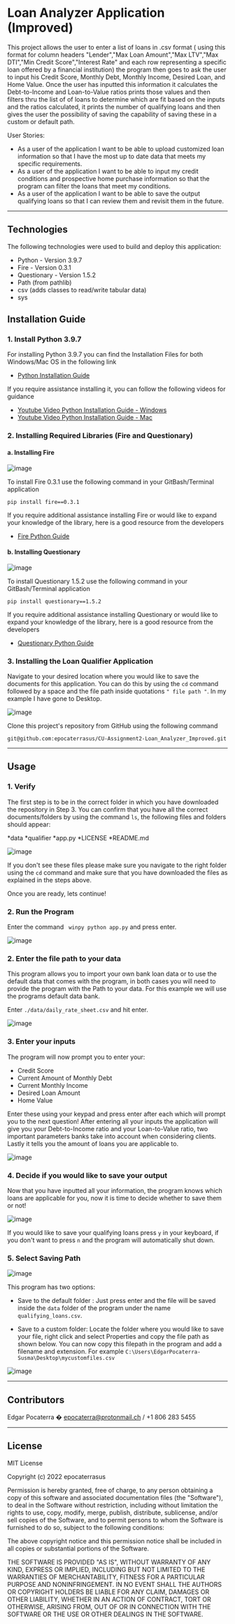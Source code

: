 # Loan Analyzer Application (Improved)


This project allows the user to enter a list of loans in .csv format ( using this format for column headers "Lender","Max Loan Amount","Max LTV","Max DTI","Min Credit Score","Interest Rate" and each row representing a specific loan offered by a financial institution) the program then goes to ask the user to input his Credit Score, Monthly Debt, Monthly Income, Desired Loan, and Home Value. Once the user has inputted this information it calculates the Debt-to-Income and Loan-to-Value ratios prints those values and then filters thru the list of of loans to determine which are fit based on the inputs and the ratios calculated, it prints the number of qualifying loans and then gives the user the possibility of saving the capability of saving these in a custom or default path.

User Stories:

* As a user of the application I want to be able to upload customized loan information so that I have the most up to date data that meets my specific requirements.
* As a user of the application I want to be able to input my credit conditions and prospective home purchase information so that the program can filter the loans that meet my conditions.
* As a user of the application I want to be able to save the output qualifying loans so that I can review them and revisit them in the future.


---

## Technologies

The following technologies were used to build and deploy this application:

* Python - Version 3.9.7
* Fire - Version 0.3.1
* Questionary - Version 1.5.2
* Path (from pathlib)
* csv (adds classes to read/write tabular data)
* sys


## Installation Guide

### 1. Install Python 3.9.7

For installing Python 3.9.7 you can find the Installation Files for both Windows/Mac OS in the following link
 * [Python Installation Guide](https://www.python.org/downloads/release/python-397/ "Python Installation Guide")


If you require assistance installing it, you can follow the following videos for guidance
* [Youtube Video Python Installation Guide - Windows](https://www.youtube.com/watch?v=uSVl7gRXP80 "Python Installation Video - Windows") 
* [Youtube Video Python Installation Guide - Mac](https://www.youtube.com/watch?v=r6bBaj797t8 "Python Installation Video - Mac") 

### 2. Installing Required Libraries (Fire and Questionary)

#### a. Installing Fire

![image](https://user-images.githubusercontent.com/94983278/148540562-7ba2de97-046a-48f8-919d-127144e24e67.png)

To install Fire 0.3.1 use the following command in your GitBash/Terminal application 

```pip install fire==0.3.1```

If you require additional assistance installing Fire or would like to expand your knowledge of the library, here is a good resource from the developers 
* [Fire Python Guide](https://google.github.io/python-fire/guide/ "Fire Python Guide")


#### b. Installing Questionary

![image](https://user-images.githubusercontent.com/94983278/148540628-f5b83a86-f3c6-4a98-bb41-cc04392ac398.png)

To install Questionary 1.5.2 use the following command in your GitBash/Terminal application 

```pip install questionary==1.5.2```

If you require additional assistance installing Questionary or would like to expand your knowledge of the library, here is a good resource from the developers
 * [Questionary Python Guide](https://pypi.org/project/questionary/ "Questionary Python Guide")


### 3. Installing the Loan Qualifier Application

Navigate to your desired location where you would like to save the documents for this application. You can do this by using the ```cd``` command followed by a space and the file path inside quotations ```" file path "```. In my example I have gone to Desktop.


![image](https://user-images.githubusercontent.com/94983278/148540695-296033f1-3363-40ba-a874-c23b6044be5a.png)

Clone this project's repository from GitHub using the following command 

```git@github.com:epocaterrasus/CU-Assignment2-Loan_Analyzer_Improved.git```

---

## Usage

### 1. Verify

The first step is to be in the correct folder in which you have downloaded the repository in Step 3. You can confirm that you have all the correct documents/folders by using the command ```ls```, the following files and folders should appear:

*data
*qualifier
*app.py
*LICENSE
*README.md

![image](https://user-images.githubusercontent.com/94983278/148553378-3f98e7ee-ea22-4f70-9d9b-b95b4c6eddce.png)

If you don't see these files please make sure you navigate to the right folder using the ```cd``` command and make sure that you have downloaded the files as explained in the steps above.

Once you are ready, lets continue!

### 2. Run the Program

Enter the command ``` winpy python app.py``` and press enter.

![image](https://user-images.githubusercontent.com/94983278/148553751-3a2a6896-2c34-4270-83ee-8924e9abe327.png)

### 2. Enter the file path to your data

This program allows you to import your own bank loan data or to use the default data that comes with the program, in both cases you will need to provide the program with the Path to your data. For this example we will use the programs default data bank.

Enter ```./data/daily_rate_sheet.csv``` and hit enter.

![image](https://user-images.githubusercontent.com/94983278/148554257-d8fe130e-1562-4fb7-83fd-c8f3b9483f66.png)

### 3. Enter your inputs

The program will now prompt you to enter your:
* Credit Score
* Current Amount of Monthly Debt
* Current Monthly Income
* Desired Loan Amount
* Home Value

Enter these using your keypad and press enter after each which will prompt you to the next question! After entering all your inputs the application will give you your Debt-to-Income ratio and your Loan-to-Value ratio, two important parameters banks take into account when considering clients. Lastly it tells you the amount of loans you are applicable to.

![image](https://user-images.githubusercontent.com/94983278/148555874-610528b3-d354-4c05-90ac-7874f41d0257.png)


### 4. Decide if you would like to save your output

Now that you have inputted all your information, the program knows which loans are applicable for you, now it is time to decide whether to save them or not!

![image](https://user-images.githubusercontent.com/94983278/148555874-610528b3-d354-4c05-90ac-7874f41d0257.png)

If you would like to save your qualifying loans press ```y``` in your keyboard, if you don't want to press ```n``` and the program will automatically shut down.

### 5. Select Saving Path

![image](https://user-images.githubusercontent.com/94983278/148556267-f3fa0dc8-888b-441a-902d-62634fb26834.png)

This program has two options:

* Save to the default folder : Just press enter and the file will be saved inside the ```data``` folder of the program under the name ```qualifying_loans.csv```.

* Save to a custom folder: Locate the folder where you would like to save your file, right click and select Properties and copy the file path as shown below. You can now copy this filepath in the program and add a filename and extension. For example ```C:\Users\EdgarPocaterra-Susma\Desktop\mycustomfiles.csv```

![image](https://user-images.githubusercontent.com/94983278/148556783-b7a25c5f-40b3-4108-85a5-6746fb29fd57.png)

---

## Contributors

Edgar Pocaterra � epocaterra@protonmail.ch / +1 806 283 5455

---

## License

MIT License

Copyright (c) 2022 epocaterrasus

Permission is hereby granted, free of charge, to any person obtaining a copy
of this software and associated documentation files (the "Software"), to deal
in the Software without restriction, including without limitation the rights
to use, copy, modify, merge, publish, distribute, sublicense, and/or sell
copies of the Software, and to permit persons to whom the Software is
furnished to do so, subject to the following conditions:

The above copyright notice and this permission notice shall be included in all
copies or substantial portions of the Software.

THE SOFTWARE IS PROVIDED "AS IS", WITHOUT WARRANTY OF ANY KIND, EXPRESS OR
IMPLIED, INCLUDING BUT NOT LIMITED TO THE WARRANTIES OF MERCHANTABILITY,
FITNESS FOR A PARTICULAR PURPOSE AND NONINFRINGEMENT. IN NO EVENT SHALL THE
AUTHORS OR COPYRIGHT HOLDERS BE LIABLE FOR ANY CLAIM, DAMAGES OR OTHER
LIABILITY, WHETHER IN AN ACTION OF CONTRACT, TORT OR OTHERWISE, ARISING FROM,
OUT OF OR IN CONNECTION WITH THE SOFTWARE OR THE USE OR OTHER DEALINGS IN THE
SOFTWARE.
